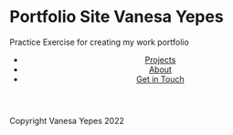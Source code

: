 # Portfolio Site Vanesa Yepes
Practice Exercise for creating my work portfolio
<!DOCTYPE html>
<html lang="en" dir="ltr">
  <head>
  </head>
  <body>
    <!-- header section -->
    <header>
      <div>
            <ul>
              <li><a href="index.html"> Projects</a>
              <li><a href="about.html"> About</a>
              <li><a href="#contact"> Get in Touch</a>
            </ul>
          </nav>
        </div>
    </header>
<main>

</main>

<!-- Footer-->
<footer>
  <div>
   
  </div>

<div>
</div>

<div>
  <p>Copyright Vanesa Yepes 2022</p>
</div>
</footer>

</body>
</html>
